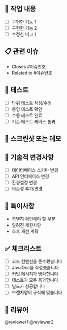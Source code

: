 ## 🎯 작업 내용
<!-- 이번 PR에서 구현한 내용을 체크리스트로 작성해주세요 -->
- [ ] 구현한 기능 1
- [ ] 구현한 기능 2
- [ ] 수정한 버그 1

## 📋 관련 이슈
<!-- 관련된 이슈가 있다면 링크해주세요 -->
- Closes #이슈번호
- Related to #이슈번호

## 🧪 테스트
<!-- 테스트 관련 체크리스트 -->
- [ ] 단위 테스트 작성/수정
- [ ] 통합 테스트 확인
- [ ] 수동 테스트 완료
- [ ] 기존 테스트 케이스 통과

## 📸 스크린샷 또는 데모
<!-- UI 변경사항이 있다면 스크린샷을 첨부해주세요 -->
<!-- API 변경사항이 있다면 Swagger 링크나 요청/응답 예시를 첨부해주세요 -->

## 🔧 기술적 변경사항
<!-- 기술적으로 중요한 변경사항이 있다면 설명해주세요 -->
- [ ] 데이터베이스 스키마 변경
- [ ] API 인터페이스 변경
- [ ] 환경설정 변경
- [ ] 의존성 추가/변경

## 📝 특이사항
<!-- 리뷰어가 특별히 확인해야 할 부분이나 주의사항 -->
- 특별히 확인해야 할 부분
- 알려진 제한사항
- 추후 개선 계획

## ✅ 체크리스트
<!-- PR 제출 전 확인사항 -->
- [ ] 코드 컨벤션을 준수했습니다
- [ ] JavaDoc을 작성했습니다
- [ ] 커밋 메시지가 명확합니다
- [ ] 테스트가 모두 통과합니다
- [ ] 빌드가 성공합니다
- [ ] 브랜치명이 규칙에 맞습니다

## 👥 리뷰어
<!-- 리뷰를 요청할 팀원을 태그해주세요 -->
@reviewer1 @reviewer2

